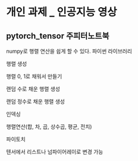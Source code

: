 # 개인 과제 _ 인공지능 영상

## pytorch_tensor 주피터노트북

numpy로 행렬 연산을 쉽게 할 수 있다. 파이썬 라이브러리

행렬 생성

행렬 0, 1로 채워서 만들기

랜덤 수로 채운 행렬 생성

랜덤 정수로 채운 행렬 생성



인덱싱



행렬연산(합, 차, 곱, 상수곱, 평균, 전치)



파이토치

텐서에서 리스트나 넘파이어레이로 변경 가능


